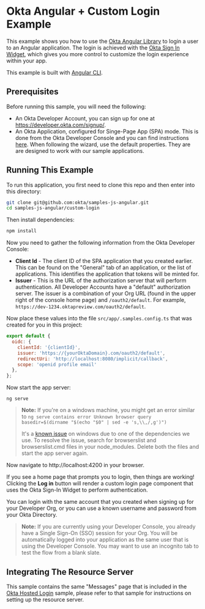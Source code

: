 # Okta Angular + Custom Login Example

This example shows you how to use the [Okta Angular Library][] to login a user to an Angular application.  The login is achieved with the [Okta Sign In Widget][], which gives you more control to customize the login experience within your app.

This example is built with [Angular CLI][].

## Prerequisites

Before running this sample, you will need the following:

* An Okta Developer Account, you can sign up for one at https://developer.okta.com/signup/.
* An Okta Application, configured for Singe-Page App (SPA) mode. This is done from the Okta Developer Console and you can find instructions [here][OIDC SPA Setup Instructions].  When following the wizard, use the default properties.  They are are designed to work with our sample applications.


## Running This Example

To run this application, you first need to clone this repo and then enter into this directory:

```bash
git clone git@github.com:okta/samples-js-angular.git
cd samples-js-angular/custom-login
```

Then install dependencies:

```bash
npm install
```

Now you need to gather the following information from the Okta Developer Console:

- **Client Id** - The client ID of the SPA application that you created earlier. This can be found on the "General" tab of an application, or the list of applications.  This identifies the application that tokens will be minted for.
- **Issuer** - This is the URL of the authorization server that will perform authentication.  All Developer Accounts have a "default" authorization server.  The issuer is a combination of your Org URL (found in the upper right of the console home page) and `/oauth2/default`. For example, `https://dev-1234.oktapreview.com/oauth2/default`.

Now place these values into the file `src/app/.samples.config.ts` that was created for you in this project:

```javascript
export default {
  oidc: {
    clientId: '{clientId}',
    issuer: 'https://{yourOktaDomain}.com/oauth2/default',
    redirectUri: 'http://localhost:8080/implicit/callback',
    scope: 'openid profile email'
  },
};

```

Now start the app server:

```
ng serve
```

>  **Note:** If you're on a windows machine, you might get an error similar to
> `ng serve contains error Unknown browser query basedir=$(dirname "$(echo "$0" | sed -e 's,\\,/,g')")`
>
> It's a [known issue](https://github.com/angular/angular-cli/issues/5075) on windows due to one of the dependencies we use. To resolve the issue, search for browserslist and browserslist.cmd files in your node_modules. Delete both the files and start the app server again.


Now navigate to http://localhost:4200 in your browser.

If you see a home page that prompts you to login, then things are working!  Clicking the **Log in** button will render a custom login page component that uses the Okta Sign-In Widget to perform authentication.

You can login with the same account that you created when signing up for your Developer Org, or you can use a known username and password from your Okta Directory.

> **Note:** If you are currently using your Developer Console, you already have a Single Sign-On (SSO) session for your Org.  You will be automatically logged into your application as the same user that is using the Developer Console.  You may want to use an incognito tab to test the flow from a blank slate.


## Integrating The Resource Server

This sample contains the same "Messages" page that is included in the [Okta Hosted Login](/okta-hosted-login) sample, please refer to that sample for instructions on setting up the resource server.

[Angular CLI]: https://cli.angular.io/
[OAuth 2.0 Implicit Flow]: https://developer.okta.com/authentication-guide/implementing-authentication/implicit
[Okta Angular Library]: https://github.com/okta/okta-oidc-js/tree/master/packages/okta-angular
[OIDC SPA Setup Instructions]: https://developer.okta.com/authentication-guide/implementing-authentication/implicit#1-setting-up-your-application
[Okta Sign In Widget]: https://github.com/okta/okta-signin-widget
